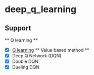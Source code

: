 # deep_q_learning
## Support
** Q learning **
- [x] [Q learning](https://github.com/junfeizhuang/deep_q_learning/tree/master/q_learning)
** Value based method **
- [x] Deep Q Network (DQN)
- [x] Double DQN
- [x] Dueling DQN
